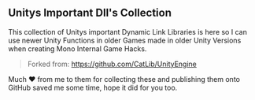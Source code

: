 ## Unitys Important Dll's Collection

This collection of Unitys important Dynamic Link Libraries is here so I can use newer Unity Functions in older Games made in older Unity Versions when creating Mono Internal Game Hacks.

> Forked from: https://github.com/CatLib/UnityEngine

Much ❤️ from me to them for collecting these and publishing them onto GitHub saved me some time, hope it did for you too.
